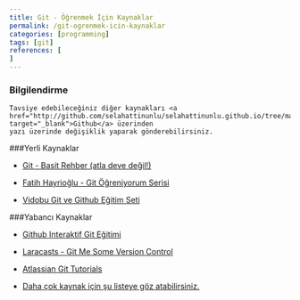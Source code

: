 ```yaml
---
title: Git - Öğrenmek İçin Kaynaklar
permalink: /git-ogrenmek-icin-kaynaklar
categories: [programming]
tags: [git]
references: [
]
---
```


<div class="alert">
	<h3>Bilgilendirme</h3>

	Tavsiye edebileceğiniz diğer kaynakları <a href="http://github.com/selahattinunlu/selahattinunlu.github.io/tree/master/_posts" target="_blank">Github</a> üzerinden
	yazı üzerinde değişiklik yaparak gönderebilirsiniz. 
</div>

###Yerli Kaynaklar

- [Git - Basit Rehber (atla deve değil!)](http://rogerdudler.github.io/git-guide/index.tr.html)

- [Fatih Hayrioğlu - Git Öğreniyorum Serisi](http://fatihhayrioglu.com/git/)

- [Vidobu Git ve Github Eğitim Seti](http://www.vidobu.com/egitim/git-ve-github-ile-proje-yonetimi-)

###Yabancı Kaynaklar

- [Github Interaktif Git Eğitimi](https://try.github.io)

- [Laracasts - Git Me Some Version Control](https://laracasts.com/series/git-me-some-version-control)

- [Atlassian Git Tutorials](https://www.atlassian.com/git/tutorials/)

- [Daha çok kaynak için şu listeye göz atabilirsiniz.](https://github.com/kevinSuttle/learn-git)